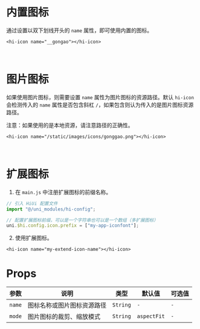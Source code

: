# 内置图标

通过设置以双下划线开头的 `name` 属性，即可使用内置的图标。

```vue
<hi-icon name="__gongao"></hi-icon>
```

<br/>

# 图片图标

如果使用图片图标，则需要设置 `name` 属性为图片图标的资源路径。默认 `hi-icon` 会检测传入的 `name` 属性是否包含斜杠 `/`，如果包含则认为传入的是图片图标资源路径。

注意：如果使用的是本地资源，请注意路径的正确性。

```vue
<hi-icon name="/static/images/icons/gonggao.png"></hi-icon>
```

<br/>

# 扩展图标

1. 在 `main.js` 中注册扩展图标的前缀名称。

```js
// 引入 HiUi 配置文件
import "@/uni_modules/hi-config";

// 配置扩展图标前缀，可以是一个字符串也可以是一个数组（多扩展图标）
uni.$hi.config.icon.prefix = ["my-app-iconfont"];
```

2. 使用扩展图标。

```vue
<hi-icon name="my-extend-icon-name"></hi-icon>
```

# Props

| 参数   | 说明                       | 类型     | 默认值      | 可选值 |
| ------ | -------------------------- | -------- | ----------- | ------ |
| `name` | 图标名称或图片图标资源路径 | `String` | `-`         | `-`    |
| `mode` | 图片图标的裁剪、缩放模式   | `String` | `aspectFit` | `-`    |
